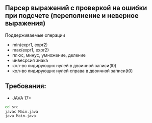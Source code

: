 ## Парсер выражений с проверкой на ошибки при подсчете (переполнение и неверное выражения)
Поддерживаемые операции
- min(expr1, expr2)
- max(expr1, expr2)
- плюс, минус, умножение, деление
- инвесрсия знака
- кол-во лидирующих нулей в двоичной записи(l0)
- кол-во лидирующих нулей справа в двоичной записи(t0)

## Требования: 
- JAVA 17+
 
```sh
cd src
javac Main.java
java Main.java
```
